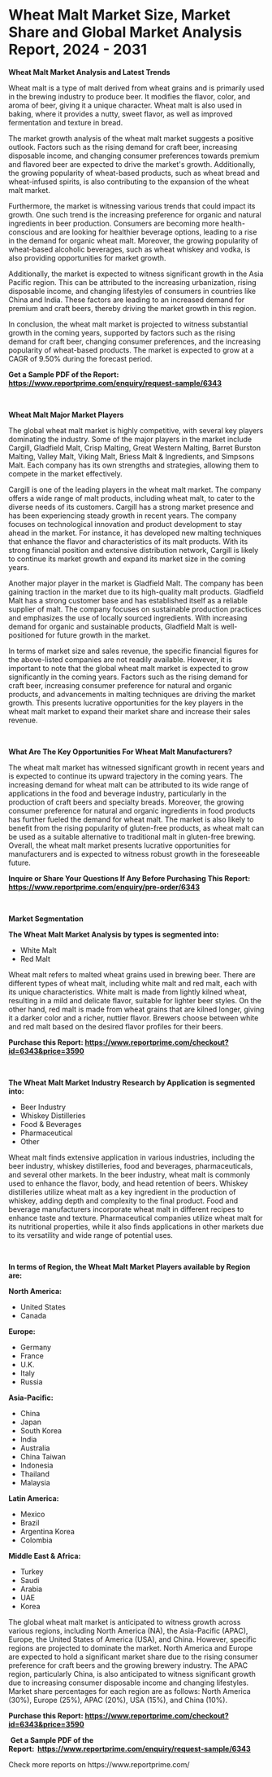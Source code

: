 <p><h1>Wheat Malt Market Size, Market Share and Global Market Analysis Report, 2024 - 2031</h1></p><p><strong>Wheat Malt Market Analysis and Latest Trends</strong></p>
<p><p>Wheat malt is a type of malt derived from wheat grains and is primarily used in the brewing industry to produce beer. It modifies the flavor, color, and aroma of beer, giving it a unique character. Wheat malt is also used in baking, where it provides a nutty, sweet flavor, as well as improved fermentation and texture in bread. </p><p>The market growth analysis of the wheat malt market suggests a positive outlook. Factors such as the rising demand for craft beer, increasing disposable income, and changing consumer preferences towards premium and flavored beer are expected to drive the market's growth. Additionally, the growing popularity of wheat-based products, such as wheat bread and wheat-infused spirits, is also contributing to the expansion of the wheat malt market.</p><p>Furthermore, the market is witnessing various trends that could impact its growth. One such trend is the increasing preference for organic and natural ingredients in beer production. Consumers are becoming more health-conscious and are looking for healthier beverage options, leading to a rise in the demand for organic wheat malt. Moreover, the growing popularity of wheat-based alcoholic beverages, such as wheat whiskey and vodka, is also providing opportunities for market growth.</p><p>Additionally, the market is expected to witness significant growth in the Asia Pacific region. This can be attributed to the increasing urbanization, rising disposable income, and changing lifestyles of consumers in countries like China and India. These factors are leading to an increased demand for premium and craft beers, thereby driving the market growth in this region.</p><p>In conclusion, the wheat malt market is projected to witness substantial growth in the coming years, supported by factors such as the rising demand for craft beer, changing consumer preferences, and the increasing popularity of wheat-based products. The market is expected to grow at a CAGR of 9.50% during the forecast period.</p></p>
<p><strong>Get a Sample PDF of the Report:&nbsp; <a href="https://www.reportprime.com/enquiry/request-sample/6343">https://www.reportprime.com/enquiry/request-sample/6343</a></strong></p>
<p>&nbsp;</p>
<p><strong>Wheat Malt Major Market Players</strong></p>
<p><p>The global wheat malt market is highly competitive, with several key players dominating the industry. Some of the major players in the market include Cargill, Gladfield Malt, Crisp Malting, Great Western Malting, Barret Burston Malting, Valley Malt, Viking Malt, Briess Malt & Ingredients, and Simpsons Malt. Each company has its own strengths and strategies, allowing them to compete in the market effectively.</p><p>Cargill is one of the leading players in the wheat malt market. The company offers a wide range of malt products, including wheat malt, to cater to the diverse needs of its customers. Cargill has a strong market presence and has been experiencing steady growth in recent years. The company focuses on technological innovation and product development to stay ahead in the market. For instance, it has developed new malting techniques that enhance the flavor and characteristics of its malt products. With its strong financial position and extensive distribution network, Cargill is likely to continue its market growth and expand its market size in the coming years.</p><p>Another major player in the market is Gladfield Malt. The company has been gaining traction in the market due to its high-quality malt products. Gladfield Malt has a strong customer base and has established itself as a reliable supplier of malt. The company focuses on sustainable production practices and emphasizes the use of locally sourced ingredients. With increasing demand for organic and sustainable products, Gladfield Malt is well-positioned for future growth in the market.</p><p>In terms of market size and sales revenue, the specific financial figures for the above-listed companies are not readily available. However, it is important to note that the global wheat malt market is expected to grow significantly in the coming years. Factors such as the rising demand for craft beer, increasing consumer preference for natural and organic products, and advancements in malting techniques are driving the market growth. This presents lucrative opportunities for the key players in the wheat malt market to expand their market share and increase their sales revenue.</p></p>
<p>&nbsp;</p>
<p><strong>What Are The Key Opportunities For Wheat Malt Manufacturers?</strong></p>
<p><p>The wheat malt market has witnessed significant growth in recent years and is expected to continue its upward trajectory in the coming years. The increasing demand for wheat malt can be attributed to its wide range of applications in the food and beverage industry, particularly in the production of craft beers and specialty breads. Moreover, the growing consumer preference for natural and organic ingredients in food products has further fueled the demand for wheat malt. The market is also likely to benefit from the rising popularity of gluten-free products, as wheat malt can be used as a suitable alternative to traditional malt in gluten-free brewing. Overall, the wheat malt market presents lucrative opportunities for manufacturers and is expected to witness robust growth in the foreseeable future.</p></p>
<p><strong>Inquire or Share Your Questions If Any Before Purchasing This Report: <a href="https://www.reportprime.com/enquiry/pre-order/6343">https://www.reportprime.com/enquiry/pre-order/6343</a></strong></p>
<p>&nbsp;</p>
<p><strong>Market Segmentation</strong></p>
<p><strong>The Wheat Malt Market Analysis by types is segmented into:</strong></p>
<p><ul><li>White Malt</li><li>Red Malt</li></ul></p>
<p><p>Wheat malt refers to malted wheat grains used in brewing beer. There are different types of wheat malt, including white malt and red malt, each with its unique characteristics. White malt is made from lightly kilned wheat, resulting in a mild and delicate flavor, suitable for lighter beer styles. On the other hand, red malt is made from wheat grains that are kilned longer, giving it a darker color and a richer, nuttier flavor. Brewers choose between white and red malt based on the desired flavor profiles for their beers.</p></p>
<p><strong>Purchase this Report:&nbsp;<a href="https://www.reportprime.com/checkout?id=6343&price=3590">https://www.reportprime.com/checkout?id=6343&price=3590</a></strong></p>
<p>&nbsp;</p>
<p><strong>The Wheat Malt Market Industry Research by Application is segmented into:</strong></p>
<p><ul><li>Beer Industry</li><li>Whiskey Distilleries</li><li>Food & Beverages</li><li>Pharmaceutical</li><li>Other</li></ul></p>
<p><p>Wheat malt finds extensive application in various industries, including the beer industry, whiskey distilleries, food and beverages, pharmaceuticals, and several other markets. In the beer industry, wheat malt is commonly used to enhance the flavor, body, and head retention of beers. Whiskey distilleries utilize wheat malt as a key ingredient in the production of whiskey, adding depth and complexity to the final product. Food and beverage manufacturers incorporate wheat malt in different recipes to enhance taste and texture. Pharmaceutical companies utilize wheat malt for its nutritional properties, while it also finds applications in other markets due to its versatility and wide range of potential uses.</p></p>
<p>&nbsp;</p>
<p><strong>In terms of Region, the Wheat Malt Market Players available by Region are:</strong></p>
<p>
    <p> <strong> North America: </strong>
        <ul>
            <li>United States</li>
            <li>Canada</li>
        </ul>
        </p> 
    <p> <strong> Europe: </strong>
        <ul>
            <li>Germany</li>
            <li>France</li>
            <li>U.K.</li>
            <li>Italy</li>
            <li>Russia</li>
        </ul>
        </p> 
    <p> <strong> Asia-Pacific: </strong>
        <ul>
            <li>China</li>
            <li>Japan</li>
            <li>South Korea</li>
            <li>India</li>
            <li>Australia</li>
            <li>China Taiwan</li>
            <li>Indonesia</li>
            <li>Thailand</li>
            <li>Malaysia</li>
        </ul>
        </p> 
    <p> <strong> Latin America: </strong>
        <ul>
            <li>Mexico</li>
            <li>Brazil</li>
            <li>Argentina Korea</li>
            <li>Colombia</li>
        </ul>
        </p> 
    <p> <strong> Middle East & Africa: </strong>
        <ul>
            <li>Turkey</li>
            <li>Saudi</li>
            <li>Arabia</li>
            <li>UAE</li>
            <li>Korea</li>
        </ul>
    </p>
    </p>
<p><p>The global wheat malt market is anticipated to witness growth across various regions, including North America (NA), the Asia-Pacific (APAC), Europe, the United States of America (USA), and China. However, specific regions are projected to dominate the market. North America and Europe are expected to hold a significant market share due to the rising consumer preference for craft beers and the growing brewery industry. The APAC region, particularly China, is also anticipated to witness significant growth due to increasing consumer disposable income and changing lifestyles. Market share percentages for each region are as follows: North America (30%), Europe (25%), APAC (20%), USA (15%), and China (10%).</p></p>
<p><strong>Purchase this Report: <a href="https://www.reportprime.com/checkout?id=6343&price=3590">https://www.reportprime.com/checkout?id=6343&price=3590</a></strong></p>
<p>&nbsp;<strong>Get a Sample PDF of the Report:&nbsp;&nbsp;<a href="https://www.reportprime.com/enquiry/request-sample/6343">https://www.reportprime.com/enquiry/request-sample/6343</a></strong></p>
<p><strong></strong></p>
<p>Check more reports on https://www.reportprime.com/</p>